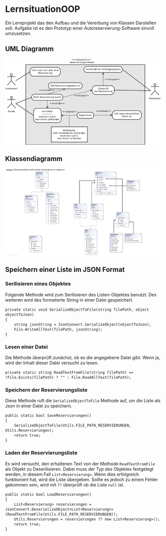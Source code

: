 # LernsituationOOP
Ein Lernprojekt das den Aufbau und die Vererbung von Klassen Darstellen soll.
Aufgabe ist es den Prototyp einer Autoreservierung-Software sinvoll umzusetzen. 


## UML Diagramm

![umldiagramm](.screenshots/UML_Diagramm.png)


## Klassendiagramm

![klassendiagramm](.screenshots/Klassendiagramm.png)


## Speichern einer Liste im JSON Format
### Serilisieren eines Objektes
Folgende Methode wird zum Serilisieren des Listen-Objektes benutzt. Des weiteren wird des formatierte String in einer Datei gespeichert.
```
private static void SerializeObjectToFile(string filePath, object objectToJson)
{
    string jsonString = JsonConvert.SerializeObject(objectToJson);
    File.WriteAllText(filePath, jsonString);
}
```

### Lesen einer Datei
Die Methode überprüft zunächst, ob es die angegebene Datei gibt. Wenn ja, wird der Inhalt dieser Datei versucht zu lesen.
```
private static string ReadTextFromFile(string filePath) => !File.Exists(filePath) ? "" : File.ReadAllText(filePath);
```

### Speichern der Reservierungsliste
Diese Methode ruft die ```SerializeObjectToFile``` Methode auf, um die Liste als Json in einer Datei zu speichern.
```
public static bool SaveReservierungen()
{
    SerializeObjectToFile(Utils.FILE_PATH_RESERVIERUNGEN, Utils.Reservierungen);
    return true;
}
```

### Laden der Reservierungsliste
Es wird versucht, den erhaltenen Text von der Methode ```ReadTextFromFile``` als Objekt zu Deserilisieren. Dabei muss der Typ des Objektes festgelegt werden, in diesem Fall ```List<Reservierung>```. Wenn dies erfolgreich funktioniert hat, wird die Liste übergeben. Sollte es jedoch zu einem Fehler gekommen sein, wird mit ```??``` überprüft ob die Liste ```null``` ist.

```
public static bool LoadReservierungen()
{
    List<Reservierung> reservierungen = JsonConvert.DeserializeObject<List<Reservierung>>(ReadTextFromFile(Utils.FILE_PATH_RESERVIERUNGEN));
    Utils.Reservierungen = reservierungen ?? new List<Reservierung>();
    return true;
}
```


